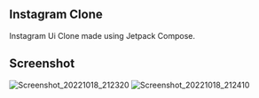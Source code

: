 ## Instagram Clone

Instagram Ui Clone made using Jetpack Compose.

## Screenshot

![Screenshot_20221018_212320](https://user-images.githubusercontent.com/70513083/196489941-bc5f4f65-fac1-422e-ad6a-c2946bd998aa.png)
![Screenshot_20221018_212410](https://user-images.githubusercontent.com/70513083/196489995-18a022f0-f361-406a-9672-c08c16d72b41.png)


